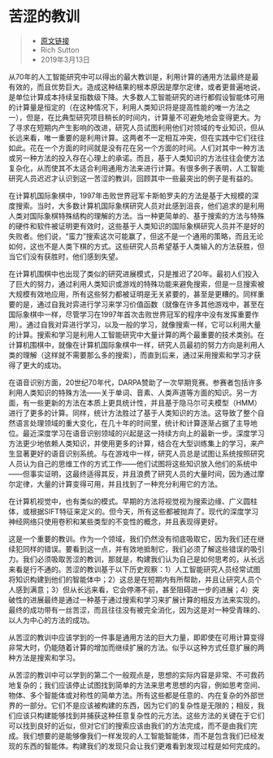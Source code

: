 
# 苦涩的教训

> - [原文链接](http://www.incompleteideas.net/IncIdeas/BitterLesson.html)
> - Rich Sutton
> - 2019年3月13日

从70年的人工智能研究中可以得出的最大教训是，利用计算的通用方法最终是最有效的，而且优势巨大。造成这种结果的根本原因是摩尔定律，或者更普遍地说，是单位计算成本持续呈指数级下降。大多数人工智能研究的进行都假设智能体可用的计算量是恒定的（在这种情况下，利用人类知识将是提高性能的唯一方法之一），但是，在比典型研究项目稍长的时间内，计算量不可避免地会变得更大。为了寻求在短期内产生影响的改进，研究人员试图利用他们对领域的专业知识，但从长远来看，唯一重要的是利用计算。这两者不一定相互冲突，但在实践中它们往往如此。花在一个方面的时间就是没有花在另一个方面的时间。人们对其中一种方法或另一种方法的投入存在心理上的承诺。而且，基于人类知识的方法往往会使方法复杂化，从而使其不太适合利用通用方法来进行计算。有很多例子表明，人工智能研究人员迟迟才认识到这一苦涩的教训，回顾其中一些最突出的例子是有益的。

在计算机国际象棋中，1997年击败世界冠军卡斯帕罗夫的方法是基于大规模的深度搜索。当时，大多数计算机国际象棋研究人员对此感到沮丧，他们追求的是利用人类对国际象棋特殊结构的理解的方法。当一种更简单的、基于搜索的方法与特殊的硬件和软件被证明更有效时，这些基于人类知识的国际象棋研究人员并不是好的失败者。他们说，“蛮力”搜索这次可能赢了，但这不是一个通用的策略，而且无论如何，这也不是人类下棋的方式。这些研究人员希望基于人类输入的方法获胜，但当它们没有获胜时，他们感到失望。

在计算机围棋中也出现了类似的研究进展模式，只是推迟了20年。最初人们投入了巨大的努力，通过利用人类知识或游戏的特殊功能来避免搜索，但是一旦搜索被大规模有效地应用，所有这些努力都被证明是无关紧要的，甚至是更糟的。同样重要的是，通过自我对弈进行学习来学习价值函数（就像在许多其他游戏中，甚至在国际象棋中一样，尽管学习在1997年首次击败世界冠军的程序中没有发挥重要作用）。通过自我对弈进行学习，以及一般的学习，就像搜索一样，它可以利用大量的计算。搜索和学习是利用人工智能研究中大量计算的两个最重要的技术类别。在计算机围棋中，就像在计算机国际象棋中一样，研究人员最初的努力方向是利用人类的理解（这样就不需要那么多的搜索），而直到后来，通过采用搜索和学习才获得了更大的成功。

在语音识别方面，20世纪70年代，DARPA赞助了一次早期竞赛。参赛者包括许多利用人类知识的特殊方法——关于单词、音素、人类声道等方面的知识。另一方面，有一些更新的方法在本质上更具统计性，并且基于隐马尔可夫模型（HMM）进行了更多的计算。同样，统计方法胜过了基于人类知识的方法。这导致了整个自然语言处理领域的重大变化，在几十年的时间里，统计和计算逐渐占据了主导地位。最近深度学习在语音识别领域的兴起是这一持续方向上的最新一步。深度学习方法更少地依赖人类知识，并使用更多的计算，结合在大型训练集上的学习，来产生显著更好的语音识别系统。与在游戏中一样，研究人员总是试图让系统按照研究人员认为自己的思维工作的方式工作——他们试图将这些知识放入他们的系统中——但事实证明，这最终适得其反，并且浪费了研究人员的大量时间，因为通过摩尔定律，大量的计算变得可用，并且找到了一种充分利用它的方法。

在计算机视觉中，也有类似的模式。早期的方法将视觉视为搜索边缘、广义圆柱体，或根据SIFT特征来定义的。但今天，所有这些都被抛弃了。现代的深度学习神经网络只使用卷积和某些类型的不变性的概念，并且表现得更好。

这是一个重要的教训。作为一个领域，我们仍然没有彻底吸取它，因为我们还在继续犯同样的错误。要看到这一点，并有效地抵制它，我们必须了解这些错误的吸引力。我们必须吸取苦涩的教训，那就是，构建我们认为自己是如何思考的，从长远来看是行不通的。苦涩的教训基于以下历史观察：1）人工智能研究人员经常试图将知识构建到他们的智能体中；2）这总是在短期内有所帮助，并且让研究人员个人感到满意；3）但从长远来看，它会停滞不前，甚至阻碍进一步的进展；4）突破性的进展最终是通过一种基于通过搜索和学习来扩展计算的相反方法来实现的。最终的成功带有一丝苦涩，而且往往没有被完全消化，因为这是对一种受青睐的、以人为中心的方法的成功。

从苦涩的教训中应该学到的一件事是通用方法的巨大力量，即即使在可用计算变得非常大时，仍能随着计算的增加而继续扩展的方法。似乎以这种方式任意扩展的两种方法是搜索和学习。

从苦涩的教训中可以学到的第二个一般观点是，思想的实际内容是非常、不可救药地复杂的；我们应该停止试图找到简单的方法来思考思想的内容，例如思考空间、物体、多个智能体或对称性的简单方法。所有这些都是任意的、内在复杂的外部世界的一部分。它们不是应该被构建的东西，因为它们的复杂性是无限的；相反，我们应该只构建能够找到并捕获这种任意复杂性的元方法。这些方法的关键在于它们可以找到良好的近似，但对它们的搜索应该由我们的方法完成，而不是由我们完成。我们想要的是能够像我们一样发现的人工智能智能体，而不是包含我们已经发现的东西的智能体。构建我们的发现只会让我们更难看到发现过程是如何完成的。
